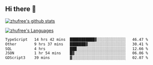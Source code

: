 ## Hi there 👋
[![zhufree's github stats](https://github-readme-stats.vercel.app/api?username=zhufree&show_icons=true&count_private=true)](https://github.com/anuraghazra/github-readme-stats)

[![zhufree's Languages](https://github-readme-stats.vercel.app/api/top-langs/?username=zhufree&layout=compact&langs_count=10)](https://github.com/anuraghazra/github-readme-stats)
<!--START_SECTION:waka-->

```txt
TypeScript   14 hrs 42 mins  ███████████▓░░░░░░░░░░░░░   46.47 %
Other        9 hrs 37 mins   ███████▓░░░░░░░░░░░░░░░░░   30.41 %
SQL          4 hrs           ███░░░░░░░░░░░░░░░░░░░░░░   12.66 %
JSON         1 hr 54 mins    █▓░░░░░░░░░░░░░░░░░░░░░░░   06.06 %
GDScript3    39 mins         ▓░░░░░░░░░░░░░░░░░░░░░░░░   02.07 %
```

<!--END_SECTION:waka-->

<!--
**zhufree/zhufree** is a ✨ _special_ ✨ repository because its `README.md` (this file) appears on your GitHub profile.

Here are some ideas to get you started:

- 🔭 I’m currently working on ...
- 🌱 I’m currently learning ...
- 👯 I’m looking to collaborate on ...
- 🤔 I’m looking for help with ...
- 💬 Ask me about ...
- 📫 How to reach me: ...
- 😄 Pronouns: ...
- ⚡ Fun fact: ...
-->
